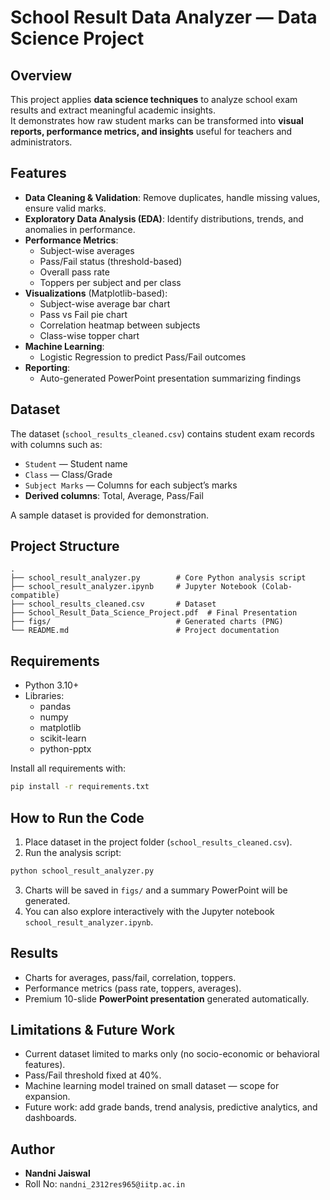 # School Result Data Analyzer — Data Science Project

## Overview
This project applies **data science techniques** to analyze school exam results and extract meaningful academic insights.  
It demonstrates how raw student marks can be transformed into **visual reports, performance metrics, and insights** useful for teachers and administrators.

## Features
- **Data Cleaning & Validation**: Remove duplicates, handle missing values, ensure valid marks.
- **Exploratory Data Analysis (EDA)**: Identify distributions, trends, and anomalies in performance.
- **Performance Metrics**:
  - Subject-wise averages
  - Pass/Fail status (threshold-based)
  - Overall pass rate
  - Toppers per subject and per class
- **Visualizations** (Matplotlib-based):
  - Subject-wise average bar chart
  - Pass vs Fail pie chart
  - Correlation heatmap between subjects
  - Class-wise topper chart
- **Machine Learning**:
  - Logistic Regression to predict Pass/Fail outcomes
- **Reporting**:
  - Auto-generated PowerPoint presentation summarizing findings

## Dataset
The dataset (`school_results_cleaned.csv`) contains student exam records with columns such as:
- `Student` — Student name
- `Class` — Class/Grade
- `Subject Marks` — Columns for each subject’s marks
- **Derived columns**: Total, Average, Pass/Fail

A sample dataset is provided for demonstration.

## Project Structure
```
.
├── school_result_analyzer.py        # Core Python analysis script
├── school_result_analyzer.ipynb     # Jupyter Notebook (Colab-compatible)
├── school_results_cleaned.csv       # Dataset
├── School_Result_Data_Science_Project.pdf  # Final Presentation
├── figs/                            # Generated charts (PNG)
└── README.md                        # Project documentation
```

## Requirements
- Python 3.10+
- Libraries:
  - pandas
  - numpy
  - matplotlib
  - scikit-learn
  - python-pptx

Install all requirements with:
```bash
pip install -r requirements.txt
```

## How to Run the Code
1. Place dataset in the project folder (`school_results_cleaned.csv`).
2. Run the analysis script:
```bash
python school_result_analyzer.py
```
3. Charts will be saved in `figs/` and a summary PowerPoint will be generated.
4. You can also explore interactively with the Jupyter notebook `school_result_analyzer.ipynb`.

## Results
- Charts for averages, pass/fail, correlation, toppers.
- Performance metrics (pass rate, toppers, averages).
- Premium 10-slide **PowerPoint presentation** generated automatically.

## Limitations & Future Work
- Current dataset limited to marks only (no socio-economic or behavioral features).
- Pass/Fail threshold fixed at 40%.
- Machine learning model trained on small dataset — scope for expansion.
- Future work: add grade bands, trend analysis, predictive analytics, and dashboards.

## Author
- **Nandni Jaiswal**
- Roll No: `nandni_2312res965@iitp.ac.in`
